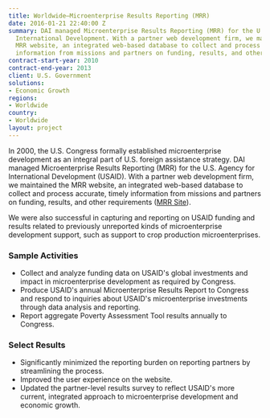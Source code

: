 ```yaml
---
title: Worldwide—Microenterprise Results Reporting (MRR)
date: 2016-01-21 22:40:00 Z
summary: DAI managed Microenterprise Results Reporting (MRR) for the U.S. Agency for
  International Development. With a partner web development firm, we maintained the
  MRR website, an integrated web-based database to collect and process accurate, timely
  information from missions and partners on funding, results, and other requirements.
contract-start-year: 2010
contract-end-year: 2013
client: U.S. Government
solutions:
- Economic Growth
regions:
- Worldwide
country:
- Worldwide
layout: project
---
```


In 2000, the U.S. Congress formally established microenterprise development as an integral part of U.S. foreign assistance strategy. DAI managed Microenterprise Results Reporting (MRR) for the U.S. Agency for International Development (USAID). With a partner web development firm, we maintained the MRR website, an integrated web-based database to collect and process accurate, timely information from missions and partners on funding, results, and other requirements ([MRR Site][1]).

We were also successful in capturing and reporting on USAID funding and results related to previously unreported kinds of microenterprise development support, such as support to crop production microenterprises.

### Sample Activities

* Collect and analyze funding data on USAID's global investments and impact in microenterprise development as required by Congress.
* Produce USAID's annual Microenterprise Results Report to Congress and respond to inquiries about USAID's microenterprise investments through data analysis and reporting.
* Report aggregate Poverty Assessment Tool results annually to Congress.

### Select Results

* Significantly minimized the reporting burden on reporting partners by streamlining the process.
* Improved the user experience on the website.
* Updated the partner-level results survey to reflect USAID's more current, integrated approach to microenterprise development and economic growth.

[1]: https://mrr.usaid.gov/dashboard.html
